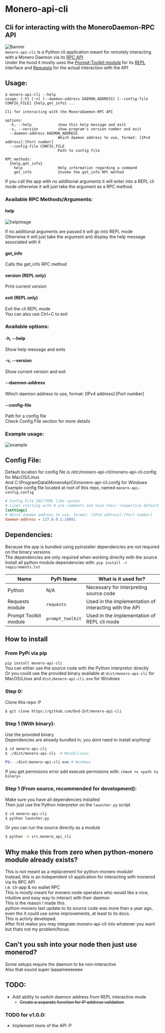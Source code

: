 # Monero-api-cli       
## Cli for interacting with the MoneroDaemon-RPC API       
![Banner](./imgs/Banner.png)    
`monero-api-cli` is a Python cli application meant for remotely interacting with a Monero Daemon via its [RPC API](https://www.getmonero.org/resources/developer-guides/daemon-rpc.html)     
Under the hood it mostly uses the [Prompt-Toolkit module](https://python-prompt-toolkit.readthedocs.io/en/master/) for its [REPL](https://en.wikipedia.org/wiki/Read%E2%80%93eval%E2%80%93print_loop) interface and [Requests](https://requests.readthedocs.io/en/latest/) for the actual interaction with the API
## Usage:
```
$ monero-api-cli --help
usage: [-h] [-v] [--daemon-address DAEMON_ADDRESS] [--config-file CONFIG_FILE] {help,get_info} ...

Cli for interacting with the MoneroDaemon-RPC API

options:
  -h, --help            show this help message and exit
  -v, --version         show program's version number and exit
  --daemon-address DAEMON_ADDRESS
                        Which daemon address to use, format: [IPv4 address]:[Port number]
  --config-file CONFIG_FILE
                        Path to config file

RPC methods:
  {help,get_info}
    help                Help information regarding a command
    get_info            Invoke the get_info RPC method
```
If you call the app with no additional arguments it will enter into a REPL cli mode otherwise it will just take the argument as a RPC method.
### Available RPC Methods/Arguments:
#### help    
![helpimage](./imgs/Screenshot_Help.png)
   
If no additional arguments are passed it will go into REPL mode    
Otherwise it will just take the argument and display the help message associated with it    
#### get_info    
Calls the get_info RPC method         
#### version (REPL only)
Print current version        
#### exit (REPL only)
Exit the cli REPL mode       
You can also use Ctrl+C to exit        
### Available options:
#### -h, --help
Show help message and exits  
#### -v, --version 
Show current version and exit  
#### --daemon-address
Which daemon address to use, format: [IPv4 address]:[Port number]  
#### --config-file
Path for a config file   
Check Config File section for more details         
### Example usage:
![example](./imgs/Screenshot_Usage.png)
## Config File:
Default location for config file is /etc/monero-api-cli/monero-api-cli.config for MacOS/Linux     
And C:\ProgramData\MoneroApiCli\monero-api-cli.confg for Windows                
Example config file located at root of this repo, named `monero-api-config.config`
``` ini 
# Config File INI/TOML like syntax
# Lines starting with # are comments and have their respective default options
[settings]
# Which daemon address to use, format: [IPv4 address]:[Port number]
daemon-address = 127.0.0.1:18081
```
## Dependencies:
Because the app is bundled using pyinstaller dependencies are _not_ required on the binary versions     
The dependencies are only required when working direclty with the source         
Install all python module dependencies with: `pip install -r requirements.txt`        
     
| Name | PyPi Name | What is it used for? |
| ---- | ------- | -------------------- |
| Python | N/A | Necessary for interpreting source code |
| Requests module | `requests` | Used in the implementation of interacting with the API |
| Prompt Toolkit module | `prompt_toolkit` | Used in the implementation of REPL cli mode |
     
## How to install
### From PyPi via pip   
`pip install monero-api-cli`     
You can either use the source code with the Python interpretor directly        
Or you could use the provided binary available at `dist/monero-api-cli` for MacOS/Linux and `dist/monero-api-cli.exe` for Windows            
### Step 0:
Clone this repo :P   
``` bash
$ git clone https://github.com/Dvd-Znf/monero-api-cli
```
### Step 1 (With binary):
Use the provided binary         
Dependencies are already bundled in, you dont need to install anything!      
``` bash
$ cd monero-api-cli
$ ./dist/monero-api-cli  # MacOS/Linux     
```
``` PowerShell
PS> ./dist/monero-api-cli.exe # Windows     
```
If you get permisions error add execute permisions with: `chmod +x <path to binary>`   
### Step 1 (From source, recommended for development):   
Make sure you have all dependencies installed       
Then just use the Python interpretor on the `launcher.py` script      
``` bash
$ cd monero-api-cli   
$ python launcher.py     
```
Or you can run the source directly as a module      
``` bash
$ python -m src.monero_api_cli
```
## Why make this from zero when python-monero module already exists?      
This is not meant as a replacement for python-monero module!        
Instead, this is an independent cli application for interacting with monerod via its RPC API        
i.e. cli-app & no wallet RPC        
This is mostly meant for monero node operators who would like a nice, intuitive and easy way to interact with their daemon    
This is the reason I made this.      
python-monero last update to its source code was more than a year ago, even tho it could use some improvements, at least to its docs.     
This is activly developed.      
After first realse you may integrate monero-api-cli into whatever you want but thats not my problem/focus.      
## Can't you ssh into your node then just use monerod?      
Some setups require the daemon to be non-interactive       
Also that sound super laaaameeeeeee       
## TODO:    
- Add ability to switch daemon address from REPL interactive mode         
  - ~~Create a separate function for IP address validation~~     
### TODO for v1.0.0:       
- Implement more of the API :P     
